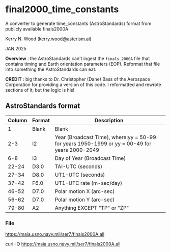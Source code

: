# final2000_time_constants
A converter to generate time_constants (AstroStandards) format from publicly available finals2000A

Kerry N. Wood (kerry.wood@asterism.ai)

JAN 2025


**Overview** : the AstroStandards can't ingest the `finals_2000A` file that contains timing and Earth orientation
parameters (EOP).  Reformat that file into something the AstroStandards can eat.

**CREDIT** : big thanks to Dr. Christopher (Dane) Bass of the Aerospace Corporation for providing a version of this
code.  I reformatted and rewrote sections of it, but the logic is his!

## AstroStandards format

| Column | Format | Description |
| ------ | ------ | ----------- |
| 1 | Blank | Blank |
| 2-3 | I2 | Year (Broadcast Time), where:yy = 50-99 for years 1950-1999 or yy = 00-49 for years 2000-2049 |
| 6-8 | I3 | Day of Year (Broadcast Time) | 
| 22-24 | D3.0 | TAI-UTC (seconds) |
| 27-34 | D8.0 | UT1-UTC (seconds) |
| 37-42 | F6.0 | UT1-UTC rate (m-sec/day) |
| 46-52 | D7.0 | Polar motion X (arc-sec)  |
| 56-62 | D7.0 | Polar motion Y (arc-sec)  |
| 79-80 | A2 |Anything EXCEPT "TP" or "ZP" |

### File

https://maia.usno.navy.mil/ser7/finals2000A.all

curl -O https://maia.usno.navy.mil/ser7/finals2000A.all
